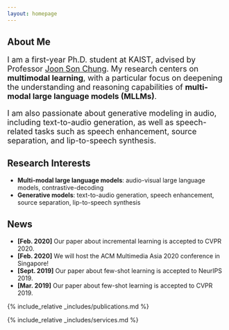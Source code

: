 ```yaml
---
layout: homepage
---
```


## About Me

<p style="font-size: 18px;">
I am a first-year Ph.D. student at KAIST, advised by Professor 
<a href="https://mm.kaist.ac.kr/joon/">Joon Son Chung</a>. 
My research centers on <strong>multimodal learning</strong>, with a particular focus on deepening the understanding and reasoning capabilities of 
<strong>multi-modal large language models (MLLMs)</strong>.
</p>

<p style="font-size: 18px;">
I am also passionate about generative modeling in audio, including text-to-audio generation, as well as speech-related tasks such as speech enhancement, source separation, and lip-to-speech synthesis.
</p>

## Research Interests

- **Multi-modal large language models**: audio-visual large language models, contrastive-decoding
- **Generative models**: text-to-audio generation, speech enhancement, source separation, lip-to-speech synthesis

## News

- **[Feb. 2020]** Our paper about incremental learning is accepted to CVPR 2020.
- **[Feb. 2020]** We will host the ACM Multimedia Asia 2020 conference in Singapore!
- **[Sept. 2019]** Our paper about few-shot learning is accepted to NeurIPS 2019.
- **[Mar. 2019]** Our paper about few-shot learning is accepted to CVPR 2019.

{% include_relative _includes/publications.md %}

{% include_relative _includes/services.md %}
